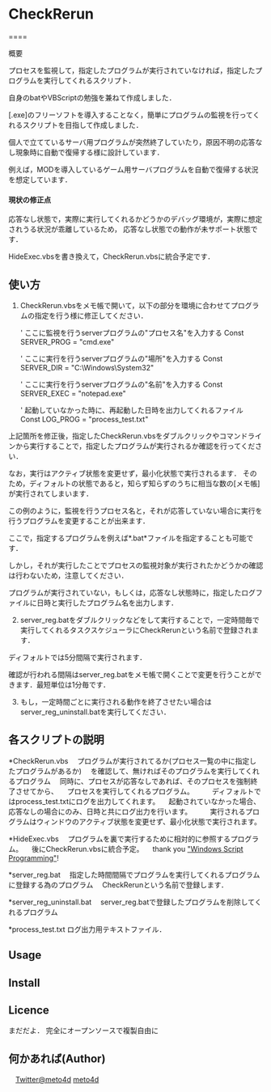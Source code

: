 # CheckRerun
====

概要

プロセスを監視して，指定したプログラムが実行されていなければ，指定したプログラムを実行してくれるスクリプト．

自身のbatやVBScriptの勉強を兼ねて作成しました．

[.exe]のフリーソフトを導入することなく，簡単にプログラムの監視を行ってくれるスクリプトを目指して作成しました．

個人で立てているサーバ用プログラムが突然終了していたり，原因不明の応答なし現象時に自動で復帰する様に設計しています．

例えば，MODを導入しているゲーム用サーバプログラムを自動で復帰する状況を想定しています．

#### 現状の修正点
 応答なし状態で，実際に実行してくれるかどうかのデバッグ環境が，実際に想定されうる状況が乖離しているため，
 応答なし状態での動作が未サポート状態です．
 
 HideExec.vbsを書き換えて，CheckRerun.vbsに統合予定です．

## 使い方

 1. CheckRerun.vbsをメモ帳で開いて，以下の部分を環境に合わせてプログラムの指定を行う様に修正してください．
 
    ' ここに監視を行うserverプログラムの"プロセス名"を入力する
    Const SERVER_PROG = "cmd.exe"
    
    ' ここに実行を行うserverプログラムの"場所"を入力する
    Const SERVER_DIR = "C:\Windows\System32"
    
    ' ここに実行を行うserverプログラムの"名前"を入力する
    Const SERVER_EXEC = "notepad.exe"
    
    ' 起動していなかった時に、再起動した日時を出力してくれるファイル
    Const LOG_PROG = "process_test.txt"
 
 上記箇所を修正後，指定したCheckRerun.vbsをダブルクリックやコマンドラインから実行することで，指定したプログラムが実行されるか確認を行ってください．
 
 なお，実行はアクティブ状態を変更せず，最小化状態で実行されるます．
 そのため，ディフォルトの状態であると，知らず知らずのうちに相当な数の[メモ帳]が実行されてしまいます．
 
 この例のように，監視を行うプロセス名と，それが応答していない場合に実行を行うプログラムを変更することが出来ます．
 
 ここで，指定するプログラムを例えば*.bat*ファイルを指定することも可能です．
 
 しかし，それが実行したことでプロセスの監視対象が実行されたかどうかの確認は行わないため，注意してください．
 
 プログラムが実行されていない，もしくは，応答なし状態時に，指定したログファイルに日時と実行したプログラム名を出力します．
 
 2. server_reg.batをダブルクリックなどをして実行することで，一定時間毎で実行してくれるタスクスケジューラにCheckRerunという名前で登録されます．
 
 ディフォルトでは5分間隔で実行されます．
 
 確認が行われる間隔はserver_reg.batをメモ帳で開くことで変更を行うことができます．最短単位は1分毎です．
 
 3. もし，一定時間ごとに実行される動作を終了させたい場合はserver_reg_uninstall.batを実行してください．

## 各スクリプトの説明
 
*CheckRerun.vbs
　プログラムが実行されてるか(プロセス一覧の中に指定したプログラムがあるか)
　を確認して、無ければそのプログラムを実行してくれるプログラム
　同時に、プロセスが応答なしであれば、そのプロセスを強制終了させてから、
　プロセスを実行してくれるプログラム。
　
　ディフォルトではprocess_test.txtにログを出力してくれます。
　起動されていなかった場合、応答なしの場合にのみ、日時と共にログ出力を行います。
　
　実行されるプログラムはウィンドウのアクティブ状態を変更せず、最小化状態で実行されます。

*HideExec.vbs
　プログラムを裏で実行するために相対的に参照するプログラム。
　後にCheckRerun.vbsに統合予定。
　thank you ["Windows Script Programming"](http://scripting.cocolog-nifty.com/blog/2008/08/wscriptshellexe_7621.html "WScript.ShellのExec()で、コンソールアプリを非表示で実行するラッパー")!

*server_reg.bat
　指定した時間間隔でプログラムを実行してくれるプログラムに登録する為のプログラム
　CheckRerunという名前で登録します．

*server_reg_uninstall.bat
　server_reg.batで登録したプログラムを削除してくれるプログラム

*process_test.txt
 ログ出力用テキストファイル．
 
## Usage
 
 
## Install
 
 
## Licence
 まだだよ．
 完全にオープンソースで複製自由に

## 何かあれば(Author)
　[Twitter@meto4d](https://twitter.com/meto4d)
 [meto4d](https://github.com/meto4d)
